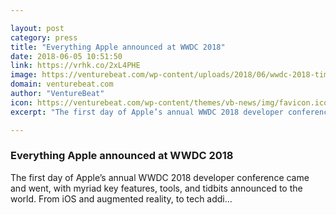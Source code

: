 ```yaml
---

layout: post
category: press
title: "Everything Apple announced at WWDC 2018"
date: 2018-06-05 10:51:50
link: https://vrhk.co/2xL4PHE
image: https://venturebeat.com/wp-content/uploads/2018/06/wwdc-2018-tim-cook.png?fit=2260%2C1270&strip=all
domain: venturebeat.com
author: "VentureBeat"
icon: https://venturebeat.com/wp-content/themes/vb-news/img/favicon.ico
excerpt: "The first day of Apple’s annual WWDC 2018 developer conference came and went, with myriad key features, tools, and tidbits announced to the world. From iOS and augmented reality, to tech addi…"

---
```


### Everything Apple announced at WWDC 2018

The first day of Apple’s annual WWDC 2018 developer conference came and went, with myriad key features, tools, and tidbits announced to the world. From iOS and augmented reality, to tech addi…
